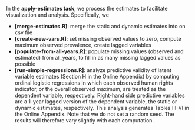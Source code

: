 In the **apply-estimates task**, we  process the estimates to facilitate visualization and analysis. Specifically, we

* **[merge-estimates.R]**: merge the static and dynamic estimates into on csv file
* **[create-new-vars.R]**: set missing observed values to zero, compute maximum observed prevalence, create lagged variables
* **[populate-from-all-years.R]**: populate missing values (observed and estimated) from all_years,  to  fill in as many missing lagged values as possible
* **[run-simple-regressions.R]**: analyze predictive validity of latent variable estimates (Section H in the Online Appendix) by computing ordinal logistic regressions in which each observed human rights indicator, or the overall observed maximum, are treated as the dependent variable, respectively. Right-hand side predictive variables are a 1-year lagged version of the dependent variable, the static or dynamic estimates, respectively.  This analysis generates Tables III-VI in the Online Appendix. Note that we do not set a random seed. The results will therefore vary slightly with each computation.
